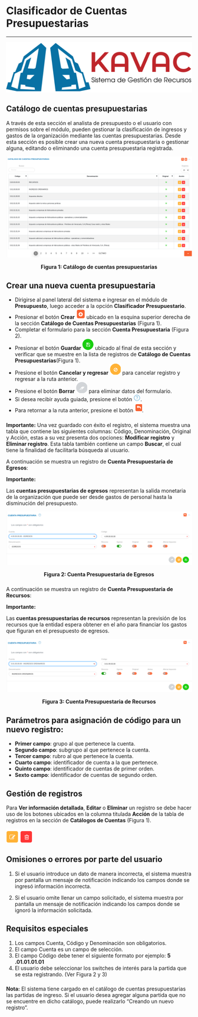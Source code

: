 # Clasificador de Cuentas Presupuestarias 
*****************************************

![Screenshot](img/logokavac.png#imagen)

## Catálogo de cuentas presupuestarias  

A través de esta sección el analista de presupuesto o el usuario con permisos sobre el módulo, pueden gestionar la clasificación de ingresos y gastos de la organización mediante las cuentas presupuestarias. Desde esta sección es posible crear una nueva cuenta presupuestaria o gestionar alguna, editando o eliminando una cuenta presupuestaria registrada.

![Screenshot](img/img1.png#imagen)<div style="text-align: center;font-weight: bold">Figura 1: Catálogo de cuentas presupuestarias</div>
###
## Crear una nueva cuenta presupuestaria

-	Dirigirse al panel lateral del sistema e ingresar en el módulo de **Presupuesto**, luego acceder a la opción **Clasificador Presupuestario**.
-	Presionar el botón **Crear** ![Screenshot](img/create.png#imagen) ubicado en la esquina superior derecha de la sección **Catálogo de Cuentas Presupuestarias** (Figura 1). 
-	Completar el formulario para la sección **Cuenta Presupuestaria** (Figura 2).  
-	Presionar el botón **Guardar** ![Screenshot](img/save.png#imagen) ubicado al final de esta sección y verificar que se muestre en la lista de registros de **Catálogo de Cuentas Presupuestarias**(Figura 1). 
-   Presione el botón **Cancelar y regresar**  ![Screenshot](img/cancel.png#imagen) para cancelar registro y regresar a la ruta anterior.
-   Presione el botón **Borrar** ![Screenshot](img/clean.png#imagen) para eliminar datos del formulario.
-   Si desea recibir ayuda guiada, presione el botón ![Screenshot](img/help.png#imagen).
-   Para retornar a la ruta anterior, presione el botón ![Screenshot](img/back.png#imagen).
###
**Importante:**
Una vez guardado con éxito el registro, el sistema muestra una tabla que contiene las siguientes columnas: Código, Denominación, Original y Acción, estas a su vez presenta dos opciones: **Modificar registro** y **Eliminar registro**. Esta tabla también contiene un campo **Buscar**, el cual tiene la finalidad de facilitarla búsqueda al usuario.

A continuación se muestra un registro de **Cuenta Presupuestaria de Egresos**:

**Importante:**

Las **cuentas presupuestarias de egresos** representan la salida monetaria de la organización que puede ser desde gastos de personal hasta la disminución del presupuesto.

![Screenshot](img/CP_1.png#imagen)<div style="text-align: center;font-weight: bold">Figura 2: Cuenta Presupuestaria de Egresos</div>
###
A continuación se muestra un registro de **Cuenta Presupuestaria de Recursos**:

**Importante:**

Las **cuentas presupuestarias de recursos** representan la previsión de los recursos que la entidad espera obtener en el año para financiar los gastos que figuran en el presupuesto de egresos.

![Screenshot](img/CP_2.png#imagen)<div style="text-align: center;font-weight: bold">Figura 3: Cuenta Presupuestaria de Recursos</div>

###
## Parámetros para asignación de código para un nuevo registro:

-	**Primer campo**: grupo al que pertenece la cuenta.
-	**Segundo campo**: subgrupo al que pertenece la cuenta.
-	**Tercer campo**: rubro al que pertenece la cuenta.
-	**Cuarto campo**: identificador de cuenta a la que pertenece.
-	**Quinto campo**: identificador de cuentas de primer orden.
-	**Sexto campo**: identificador de cuentas de segundo orden.

###
## Gestión de registros

Para **Ver información detallada**, **Editar** o **Eliminar** un registro se debe hacer uso de los botones ubicados en la columna titulada **Acción** de la tabla de registros en la sección de **Catálogos de Cuentas** (Figura 1).

![Screenshot](img/manage_1.png#imagen)
###
## Omisiones o errores por parte del usuario
1. Si el usuario introduce un dato de manera incorrecta, el sistema muestra por pantalla un mensaje de notificación indicando los campos donde se ingresó información incorrecta.

2. Si el usuario omite llenar un campo solicitado, el sistema muestra por pantalla un mensaje de notificación indicando los campos donde se ignoró la información solicitada.
###
## Requisitos especiales
1. Los campos Cuenta, Código y Denominación son obligatorios.
2. El campo Cuenta es un campo de selección.
3. El campo Código debe tener el siguiente formato por ejemplo: **5 .01.01.01.01**
3. El usuario debe seleccionar los switches de interés para la partida que se esta registrando. (Ver Figura 2 y 3)
###
**Nota:** El sistema tiene cargado en el catálogo de cuentas
presupuestarias las partidas de ingreso. Si el usuario desea agregar alguna partida que no se encuentre en dicho catálogo, puede realizarlo “Creando un nuevo registro”.









